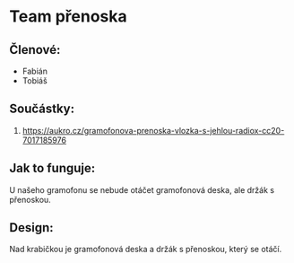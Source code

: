 # Team přenoska

## Členové:
 - Fabián
 - Tobiáš

## Součástky: 
1. https://aukro.cz/gramofonova-prenoska-vlozka-s-jehlou-radiox-cc20-7017185976

## Jak to funguje:
U našeho gramofonu se nebude otáčet gramofonová deska, ale držák s přenoskou.

## Design:
Nad krabičkou je gramofonová deska a držák s přenoskou, který se otáčí.
